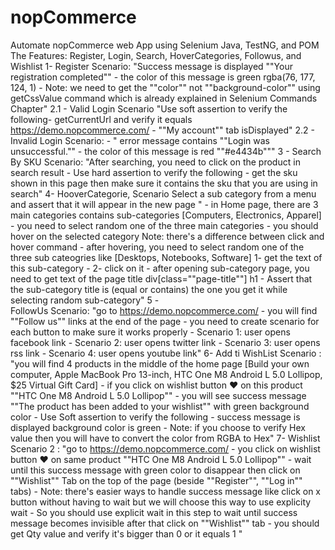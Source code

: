 # nopCommerce
Automate nopCommerce web App using Selenium Java, TestNG, and POM
The Features: Register, Login, Search, HoverCategories, Followus, and Wishlist
1- 
Register Scenario:	"Success message is displayed ""Your registration completed"" - the color of this message is green rgba(76, 177, 124, 1) - Note: we need to get the ""color"" not ""background-color"" using getCssValue command which is already explained in Selenium Commands Chapter"
2.1 - 
Valid Login Scenario	"Use soft assertion to verify the following- getCurrentUrl and verify it equals https://demo.nopcommerce.com/ - ""My account"" tab isDisplayed"
2.2 - Invalid Login Scenario: - " error message contains ""Login was unsuccessful."" -  the color of this message is red ""#e4434b"""
3 -
Search By SKU Scenario:	"After searching, you need to click on the product in search result - Use hard assertion to verify the following - get the sku shown in this page then make sure it contains the sku that you are using in search"
4- 
HooverCategorie, Scenario Select a sub category from a menu and assert that it will appear in the new page	" - in Home page, there are 3 main categories contains sub-categories [Computers, Electronics, Apparel] -  you need to select random one of the three main categories -  you should hover on the selected category
Note: there's a difference between click and hover command - after hovering, you need to select random one of the three sub cateogries like [Desktops, Notebooks, Software] 1- get the text of this sub-category - 2- click on it - after opening sub-category page, you need to get text of the page title
div[class=""page-title""] h1 - Assert that the sub-category title is (equal or contains) the one you get it while selecting random sub-category"
5 -  
FollowUs Scenario: "go to https://demo.nopcommerce.com/ - you will find ""Follow us"" links at the end of the page - you need to create scenario for each button to make sure it works properly - Scenario 1: user opens facebook link - Scenario 2: user opens twitter link - Scenario 3: user opens rss link - Scenario 4: user opens youtube link"
6- 
Add ti WishList Scenario :	"you will find 4 products in the middle of the home page [Build your own computer, Apple MacBook Pro 13-inch, HTC One M8 Android L 5.0 Lollipop, $25 Virtual Gift Card] - if you click on wishlist button ❤️ on this product ""HTC One M8 Android L 5.0 Lollipop"" - you will see success message ""The product has been added to your wishlist"" with green background color - Use Soft assertion to verify the following - success message is displayed background color is green - Note: if you choose to verify Hex value then you will have to convert the color from RGBA to Hex"
7-
Wishlist Scenario 2 : "go to https://demo.nopcommerce.com/ - you click on wishlist button ❤️ on same product ""HTC One M8 Android L 5.0 Lollipop"" - wait until this success message with green color to disappear then click on ""Wishlist"" Tab on the top of the page (beside ""Register"", ""Log in"" tabs) - Note: there's easier ways to handle success message like click on x button without having to wait but we will choose this way to use explicity wait - So you should use explicit wait in this step to wait until success message becomes invisible after that click on ""Wishlist"" tab - you should get Qty value and verify it's bigger than 0 or it equals 1 "
